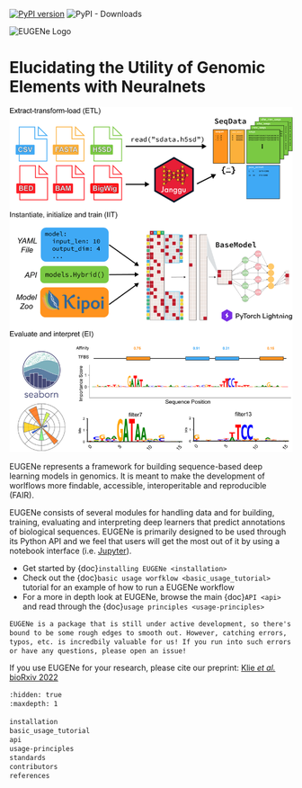 [![PyPI version](https://badge.fury.io/py/eugene-tools.svg)](https://badge.fury.io/py/eugene-tools)
![PyPI - Downloads](https://img.shields.io/pypi/dm/eugene-tools)

<img src="_static/EugeneLogoText.png" alt="EUGENe Logo" width=600>

# Elucidating the Utility of Genomic Elements with Neuralnets

<img src="_static/workflow.png" alt="EUGENe workflow" width=600>

EUGENe represents a framework for building sequence-based deep learning models in genomics. It is meant to make the development of worlflows more findable, accessible, interoperitable and reproducible (FAIR). 

EUGENe consists of several modules for handling data and for building, training, evaluating and interpreting deep learners that predict annotations of biological sequences. EUGENe is primarily designed to be used through its Python API and we feel that users will get the most out of it by using a notebook interface (i.e. [Jupyter](https://jupyter.org/)).

* Get started by {doc}`installing EUGENe <installation>`
* Check out the {doc}`basic usage worfklow <basic_usage_tutorial>` tutorial for an example of how to run a EUGENe workflow
* For a more in depth look at EUGENe, browse the main {doc}`API <api>` and read through the {doc}`usage principles <usage-principles>`

```{note}
EUGENe is a package that is still under active development, so there's bound to be some rough edges to smooth out. However, catching errors, typos, etc. is incredbily valuable for us! If you run into such errors or have any questions, please open an issue!
```

If you use EUGENe for your research, please cite our preprint: [Klie *et al.* bioRxiv 2022](https://www.biorxiv.org/content/10.1101/2022.10.24.513593v1)

```{toctree}
:hidden: true
:maxdepth: 1

installation
basic_usage_tutorial
api
usage-principles
standards
contributors
references
